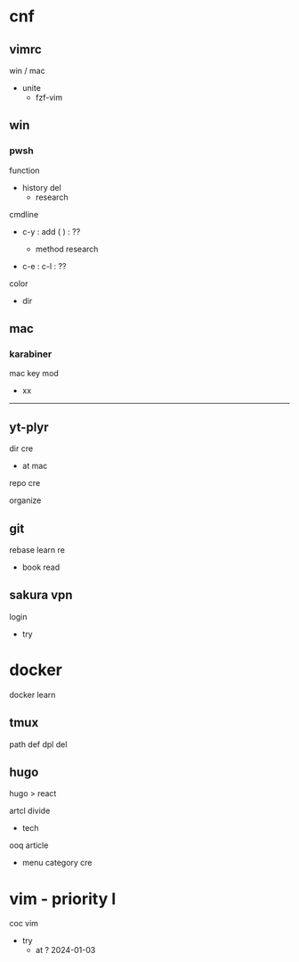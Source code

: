 
# cnf


## vimrc

win / mac
- unite
  - fzf-vim



## win

### pwsh

function

- history del
  - research


cmdline
- c-y : add (  ) : ??
  - method research


- c-e : c-l : ??



color
- dir



## mac

### karabiner

mac key mod
- xx



---

## yt-plyr

dir cre
- at mac

repo cre


organize


## git

rebase learn re
- book read


## sakura vpn

login
- try


# docker

docker learn


## tmux

path def dpl del


## hugo

hugo > react


artcl divide
- tech


ooq article
- menu category cre


# vim  -  priority l

coc vim
- try
  - at ? 2024-01-03



